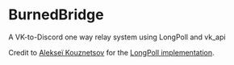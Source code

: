 # BurnedBridge
A VK-to-Discord one way relay system using LongPoll and vk_api

Credit to [Alekseї Kouznetsov](https://vk.com/id194861150) for the [LongPoll implementation](https://github.com/Alex1249/VkLongPoll-for-user).
